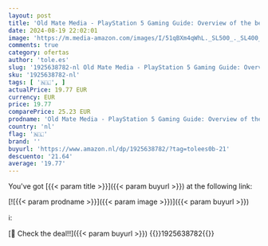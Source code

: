 ```yaml
---
layout: post
title: 'Old Mate Media - PlayStation 5 Gaming Guide: Overview of the best PS5 video games  hardware and accessories'
date: 2024-08-19 22:02:01
image: 'https://m.media-amazon.com/images/I/51qBXm4qWhL._SL500_._SL400_.jpg'
comments: true
category: ofertas
author: 'tole.es'
slug: '1925638782-nl Old Mate Media - PlayStation 5 Gaming Guide: Overview of...'
sku: '1925638782-nl'
tags: [ '🇳🇱', ]
actualPrice: 19.77 EUR
currency: EUR
price: 19.77
comparePrice: 25.23 EUR
prodname: 'Old Mate Media - PlayStation 5 Gaming Guide: Overview of the best PS5 video games  hardware and accessories'
country: 'nl'
flag: '🇳🇱'
brand: ''
buyurl: 'https://www.amazon.nl/dp/1925638782/?tag=tolees0b-21'
descuento: '21.64'
average: '19.77'
---
```


You've got [{{< param title >}}]({{< param buyurl >}}) at the following link:

[![{{< param prodname >}}]({{< param image >}})]({{< param buyurl >}})

ℹ️:


[🛒 Check the deal!!]({{< param buyurl >}})
{{<world>}}1925638782{{</world>}}
